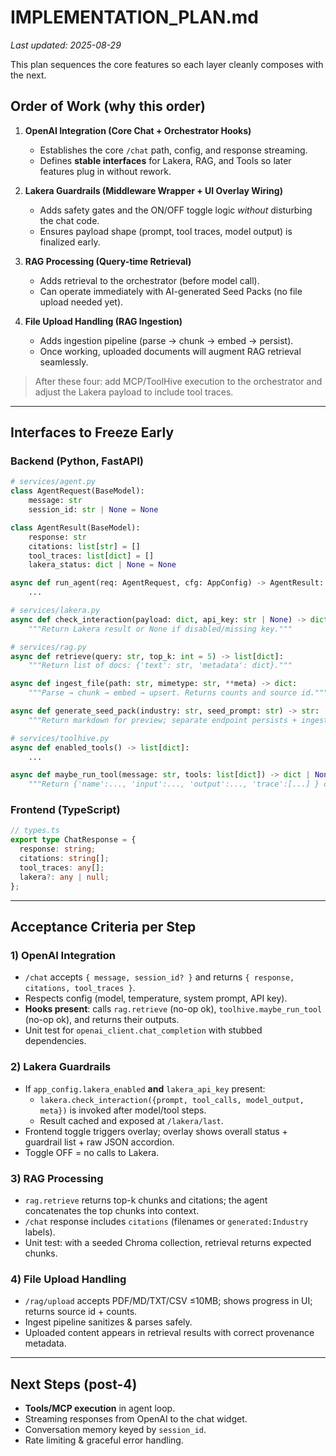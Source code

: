 # IMPLEMENTATION_PLAN.md
_Last updated: 2025-08-29_

This plan sequences the core features so each layer cleanly composes with the next.

## Order of Work (why this order)
1) **OpenAI Integration (Core Chat + Orchestrator Hooks)**
   - Establishes the core `/chat` path, config, and response streaming. 
   - Defines **stable interfaces** for Lakera, RAG, and Tools so later features plug in without rework.

2) **Lakera Guardrails (Middleware Wrapper + UI Overlay Wiring)**
   - Adds safety gates and the ON/OFF toggle logic *without* disturbing the chat code.
   - Ensures payload shape (prompt, tool traces, model output) is finalized early.

3) **RAG Processing (Query-time Retrieval)**
   - Adds retrieval to the orchestrator (before model call).
   - Can operate immediately with AI-generated Seed Packs (no file upload needed yet).

4) **File Upload Handling (RAG Ingestion)**
   - Adds ingestion pipeline (parse → chunk → embed → persist).
   - Once working, uploaded documents will augment RAG retrieval seamlessly.

> After these four: add MCP/ToolHive execution to the orchestrator and adjust the Lakera payload to include tool traces.

---

## Interfaces to Freeze Early

### Backend (Python, FastAPI)

```python
# services/agent.py
class AgentRequest(BaseModel):
    message: str
    session_id: str | None = None

class AgentResult(BaseModel):
    response: str
    citations: list[str] = []
    tool_traces: list[dict] = []
    lakera_status: dict | None = None

async def run_agent(req: AgentRequest, cfg: AppConfig) -> AgentResult:
    ...
```

```python
# services/lakera.py
async def check_interaction(payload: dict, api_key: str | None) -> dict | None:
    """Return Lakera result or None if disabled/missing key."""
```

```python
# services/rag.py
async def retrieve(query: str, top_k: int = 5) -> list[dict]:
    """Return list of docs: {'text': str, 'metadata': dict}."""

async def ingest_file(path: str, mimetype: str, **meta) -> dict:
    """Parse → chunk → embed → upsert. Returns counts and source id."""

async def generate_seed_pack(industry: str, seed_prompt: str) -> str:
    """Return markdown for preview; separate endpoint persists + ingests."""
```

```python
# services/toolhive.py
async def enabled_tools() -> list[dict]:
    ...

async def maybe_run_tool(message: str, tools: list[dict]) -> dict | None:
    """Return {'name':..., 'input':..., 'output':..., 'trace':[...] } or None."""
```

### Frontend (TypeScript)

```ts
// types.ts
export type ChatResponse = {
  response: string;
  citations: string[];
  tool_traces: any[];
  lakera?: any | null;
};
```

---

## Acceptance Criteria per Step

### 1) OpenAI Integration
- `/chat` accepts `{ message, session_id? }` and returns `{ response, citations, tool_traces }`.
- Respects config (model, temperature, system prompt, API key).
- **Hooks present**: calls `rag.retrieve` (no-op ok), `toolhive.maybe_run_tool` (no-op ok), and returns their outputs.
- Unit test for `openai_client.chat_completion` with stubbed dependencies.

### 2) Lakera Guardrails
- If `app_config.lakera_enabled` **and** `lakera_api_key` present:
  - `lakera.check_interaction({prompt, tool_calls, model_output, meta})` is invoked after model/tool steps.
  - Result cached and exposed at `/lakera/last`.
- Frontend toggle triggers overlay; overlay shows overall status + guardrail list + raw JSON accordion.
- Toggle OFF = no calls to Lakera.

### 3) RAG Processing
- `rag.retrieve` returns top-k chunks and citations; the agent concatenates the top chunks into context.
- `/chat` response includes `citations` (filenames or `generated:Industry` labels).
- Unit test: with a seeded Chroma collection, retrieval returns expected chunks.

### 4) File Upload Handling
- `/rag/upload` accepts PDF/MD/TXT/CSV ≤10MB; shows progress in UI; returns source id + counts.
- Ingest pipeline sanitizes & parses safely.
- Uploaded content appears in retrieval results with correct provenance metadata.

---

## Next Steps (post-4)
- **Tools/MCP execution** in agent loop.
- Streaming responses from OpenAI to the chat widget.
- Conversation memory keyed by `session_id`.
- Rate limiting & graceful error handling.
